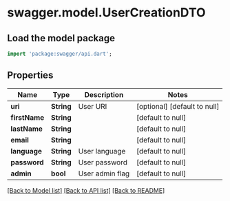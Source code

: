 # swagger.model.UserCreationDTO

## Load the model package
```dart
import 'package:swagger/api.dart';
```

## Properties
Name | Type | Description | Notes
------------ | ------------- | ------------- | -------------
**uri** | **String** | User URI | [optional] [default to null]
**firstName** | **String** |  | [default to null]
**lastName** | **String** |  | [default to null]
**email** | **String** |  | [default to null]
**language** | **String** | User language | [default to null]
**password** | **String** | User password | [default to null]
**admin** | **bool** | User admin flag | [default to null]

[[Back to Model list]](../README.md#documentation-for-models) [[Back to API list]](../README.md#documentation-for-api-endpoints) [[Back to README]](../README.md)


